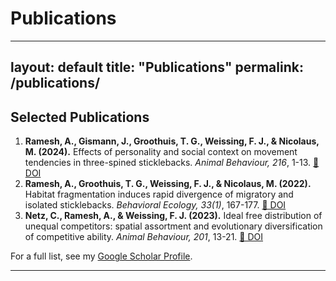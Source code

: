 # Publications 

---
layout: default
title: "Publications"
permalink: /publications/
---

## Selected Publications
1. **Ramesh, A., Gismann, J., Groothuis, T. G., Weissing, F. J., & Nicolaus, M. (2024).** Effects of personality and social context on movement tendencies in three-spined sticklebacks. *Animal Behaviour, 216*, 1-13. [🔗 DOI](#)
2. **Ramesh, A., Groothuis, T. G., Weissing, F. J., & Nicolaus, M. (2022).** Habitat fragmentation induces rapid divergence of migratory and isolated sticklebacks. *Behavioral Ecology, 33(1)*, 167-177. [🔗 DOI](#)
3. **Netz, C., Ramesh, A., & Weissing, F. J. (2023).** Ideal free distribution of unequal competitors: spatial assortment and evolutionary diversification of competitive ability. *Animal Behaviour, 201*, 13-21. [🔗 DOI](#)

For a full list, see my [Google Scholar Profile](#).

---

